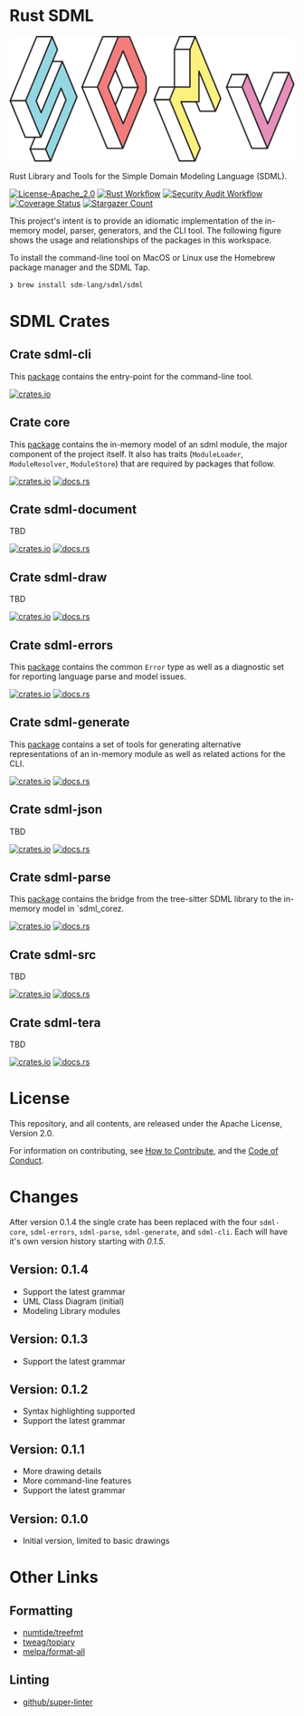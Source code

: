 # Rust SDML

![SDML Logo](https://raw.githubusercontent.com/sdm-lang/.github/main/profile/horizontal-text.svg)

Rust Library and Tools for the Simple Domain Modeling Language (SDML).

[![License-Apache_2.0](https://img.shields.io/badge/License-Apache_2.0-blue.svg)](https://opensource.org/licenses/Apache-2.0)
[![Rust Workflow](https://github.com/johnstonskj/rust-sdml/actions/workflows/rust.yml/badge.svg)](https://github.com/johnstonskj/rust-sdml/actions/workflows/rust.yml)
[![Security Audit Workflow](https://github.com/johnstonskj/rust-sdml/actions/workflows/security-audit.yml/badge.svg)](https://github.com/johnstonskj/rust-sdml/actions/workflows/security-audit.yml)
[![Coverage Status](https://codecov.io/gh/johnstonskj/rust-sdml/branch/main/graph/badge.svg?token=1HGN6M4KIT)](https://codecov.io/gh/johnstonskj/rust-sdml)
[![Stargazer Count](https://img.shields.io/github/stars/johnstonskj/rust-sdml.svg)](https://github.com/johnstonskj/rust-sdml/stargazers)

This project's intent is to provide an idiomatic implementation of the in-memory
model, parser, generators, and the CLI tool. The following figure shows the
usage and relationships of the packages in this workspace.

To install the command-line tool on MacOS or Linux use the Homebrew package
manager and the SDML Tap.

``` bash
❯ brew install sdm-lang/sdml/sdml
```

# SDML Crates

## Crate sdml-cli

This [package](./sdml-cli/README.md) contains the entry-point for the
command-line tool.

[![crates.io](https://img.shields.io/crates/v/sdml_cli.svg)](https://crates.io/crates/sdml_cli)

## Crate core

This [package](./sdml-core/README.md) contains the in-memory model of an sdml
module, the major component of the project itself. It also has traits
(`ModuleLoader`, `ModuleResolver`, `ModuleStore`) that are required by packages
that follow.
      
[![crates.io](https://img.shields.io/crates/v/sdml_core.svg)](https://crates.io/crates/sdml_core)
[![docs.rs](https://docs.rs/sdml-core/badge.svg)](https://docs.rs/sdml-core)

## Crate sdml-document

TBD

[![crates.io](https://img.shields.io/crates/v/sdml_document.svg)](https://crates.io/crates/sdml_document)
[![docs.rs](https://docs.rs/sdml-document/badge.svg)](https://docs.rs/sdml-document)

## Crate sdml-draw

TBD

[![crates.io](https://img.shields.io/crates/v/sdml_draw.svg)](https://crates.io/crates/sdml_draw)
[![docs.rs](https://docs.rs/sdml-draw/badge.svg)](https://docs.rs/sdml-draw)

## Crate sdml-errors

This [package](./sdml-errors/README.md) contains the common `Error` type as well
as a diagnostic set for reporting language parse and model issues.

[![crates.io](https://img.shields.io/crates/v/sdml_errors.svg)](https://crates.io/crates/sdml_errors)
[![docs.rs](https://docs.rs/sdml-errors/badge.svg)](https://docs.rs/sdml-errors)

## Crate sdml-generate

This [package](./sdml-generate/README.md) contains a set of tools for generating
alternative representations of an in-memory module as well as related actions
for the CLI.

[![crates.io](https://img.shields.io/crates/v/sdml_generate.svg)](https://crates.io/crates/sdml_generate)
[![docs.rs](https://docs.rs/sdml-generate/badge.svg)](https://docs.rs/sdml-generate)

## Crate sdml-json

TBD

[![crates.io](https://img.shields.io/crates/v/sdml_json.svg)](https://crates.io/crates/sdml_json)
[![docs.rs](https://docs.rs/sdml-json/badge.svg)](https://docs.rs/sdml-json)

## Crate sdml-parse

This [package](./sdml-parse/README.md) contains the bridge from the
tree-sitter SDML library to the in-memory model in `sdml_corez.

[![crates.io](https://img.shields.io/crates/v/sdml_parse.svg)](https://crates.io/crates/sdml_parse)
[![docs.rs](https://docs.rs/sdml-parse/badge.svg)](https://docs.rs/sdml-parse)

## Crate sdml-src

TBD

[![crates.io](https://img.shields.io/crates/v/sdml_src.svg)](https://crates.io/crates/sdml_src)
[![docs.rs](https://docs.rs/sdml-src/badge.svg)](https://docs.rs/sdml-src)

## Crate sdml-tera

TBD

[![crates.io](https://img.shields.io/crates/v/sdml_tera.svg)](https://crates.io/crates/sdml_tera)
[![docs.rs](https://docs.rs/sdml-tera/badge.svg)](https://docs.rs/sdml-tera)

# License

This repository, and all contents, are released under the Apache License,
Version 2.0.

For information on contributing, see [How to
Contribute](./doc/contributing.org), and the [Code of Conduct](./doc/code_of_conduct.org).

# Changes

After version 0.1.4 the single crate has been replaced with the four
`sdml-core`, `sdml-errors`, `sdml-parse`, `sdml-generate`, and `sdml-cli`. Each
will have it's own version history starting with *0.1.5*.

## Version: 0.1.4

* Support the latest grammar
* UML Class Diagram (initial)
* Modeling Library modules

## Version: 0.1.3

* Support the latest grammar

## Version: 0.1.2

* Syntax highlighting supported
* Support the latest grammar

## Version: 0.1.1

* More drawing details
* More command-line features
* Support the latest grammar

## Version: 0.1.0

* Initial version, limited to basic drawings

# Other Links

## Formatting

* [numtide/treefmt](https://github.com/numtide/treefmt/wiki)
* [tweag/topiary](https://github.com/tweag/topiary)
* [melpa/format-all](https://melpa.org/#/format-all)

## Linting

* [github/super-linter](https://github.com/github/super-linter)
